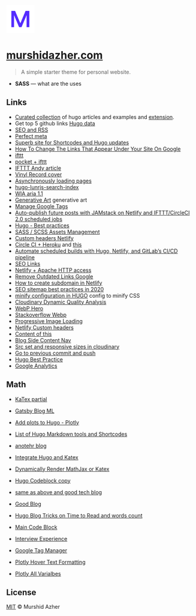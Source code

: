 <img src="https://raw.githubusercontent.com/murshidazher/murshid/master/themes/murshid-starter/static/img/favicon-lg.png" width="75px">

# [murshidazher.com](https://murshidazher.com/)

> A simple starter theme for personal website.

- **SASS** — what are the uses

## Links

- [Curated collection](https://github.com/theNewDynamic/awesome-hugo) of hugo articles and examples and [extension](https://github.com/theNewDynamic/language-hugo-vscode).
- Get top 5 github links [Hugo data](https://gohugo.io/templates/data-templates/)
- [SEO and RSS](https://keithpblog.org/post/hugo-website-seo/)
- [Perfect meta](https://www.skcript.com/svr/perfect-seo-meta-tags-with-hugo/)
- [Superb site for Shortcodes and Hugo updates](https://gohugohq.com/partials/emojis-shortcode-for-hugo/)
- [How To Change The Links That Appear Under Your Site On Google](https://www.create.net/support/how-to-change-the-links-that-appear-under-your-site-on-google)
- [ifttt](https://ifttt.com/join)
- [pocket + ifttt](https://ifttt.com/connect/feed/pocket)
- [IFTTT Andy article](https://hankchizljaw.com/wrote/jamstack-ifttt-and-netlify:-a-power-trio/#heading-back-to-power-trios)
- [Vinyl Record cover](https://www.sketchappsources.com/free-source/1908-vinyl-pop-up-sketch-freebie-resource.html)
- [Asynchronously loading pages](https://albertarmea.com/post/async-load-hugo/)
- [hugo-lunrjs-search-index](https://codewithhugo.com/hugo-lunrjs-search-index/)
- [WIA aria 1.1](https://www.w3.org/TR/wai-aria-practices-1.1/)
- [Generative Art](https://hamy.xyz/about/) generative art
- [Manage Google Tags](https://marketingplatform.google.com/about/tag-manager/)
- [Auto-publish future posts with JAMstack on Netlify and IFTTT/CircleCI 2.0 scheduled jobs](https://codewithhugo.com/scheduled-future-posts-jamstack/)
- [Hugo - Best practices](https://github.com/spech66/hugo-best-practices)
- [SASS / SCSS Assets Management](https://gohugo.io/hugo-pipes/scss-sass/)
- [Custom headers Netlify](https://docs.netlify.com/routing/headers/#multi-value-headers)
- [Circle CI + Heroku](https://circleci.com/blog/automating-the-deploy-of-an-adonis-api-to-heroku/) and
  [this](https://discourse.gohugo.io/t/automated-deployment-with-circle-ci-hugo/11168)
- [Automate scheduled builds with Hugo, Netlify, and GitLab’s CI/CD pipeline](https://www.neotericdesign.com/articles/2020/02/automate-scheduled-builds-with-hugo-netlify-and-gitlabs-ci/cd-pipeline/)
- [SEO Links](https://varvy.com/)
- [Netlify + Apache HTTP access](https://community.netlify.com/t/netlify-using-htaccess-file/3678/2)
- [Remove Outdated Links Google](https://www.google.com/webmasters/tools/removals)
- [How to create subdomain in Netlify](https://www.freecodecamp.org/news/how-to-host-a-git-repository-on-a-subdomain-with-netlify-b8afb5fca96e/)
- [SEO sitemap best practices in 2020](https://blog.spotibo.com/sitemap-guide/)
- [minify configuration in HUGO](https://gohugo.io/getting-started/configuration/) config to minify CSS
- [Cloudinary Dynamic Quality Analysis](https://cloudinary.com/blog/how_to_support_webp_images_save_bandwidth_and_improve_user_performance)
- [WebP Hero](https://chasemoskal.com/webp-hero/)
- [Stackoverflow Webp](https://stackoverflow.com/questions/47663490/how-to-view-webp-format-on-ie11)
- [Progressive Image Loading](https://scotch.io/tutorials/blurry-to-crisp-progressive-media-for-better-ux)
- [Netlify Custom headers](https://docs.netlify.com/routing/headers/#basic-authentication-headers)
- [Content of this](https://www.connorrothschild.com/)
- [Blog Side Content Nav](https://www.connorrothschild.com/post/animate-hugo-academic/#step-0-make-your-about-page-your-actual-homepage)
- [Src set and responsive sizes in cloudinary](https://cloudinary.com/blog/responsive_images_with_srcset_sizes_and_cloudinary)
- [Go to previous commit and push](https://stackoverflow.com/questions/4359681/want-to-change-my-master-to-an-older-commit-how-can-i-do-this)
- [Hugo Best Practice](https://github.com/praveenjuge/hugo-SEO-meta-tags)
- [Google Analytics](https://www.soberkoder.com/google-analytics-hugo/)

## Math

- [KaTex partial](https://eankeen.github.io/blog/posts/render-latex-with-katex-in-hugo-blog/)
- [Gatsby Blog ML](https://janosh.dev/blog)
- [Add plots to Hugo - Plotly](https://metalblueberry.github.io/post/howto/2019-11-23_add_plots_with_hugo_shortcodes/)

- [List of Hugo Markdown tools and Shortcodes](https://themes.gohugo.io//theme/hugo-book/docs/shortcodes/mermaid/)
- [anotehr blog](https://geoffruddock.com/)
- [Integrate Hugo and Katex](https://vincenttam.gitlab.io/post/2019-04-29-improved-integration-of-hugo-and-katex/)
- [Dynamically Render MathJax or Katex](https://github.com/cntrump/hugo-notepadium/blob/master/layouts/partials/math.html)
- [Hugo Codeblock copy](https://aaronluna.dev/blog/add-copy-button-to-code-blocks-hugo-chroma/)
- [same as above and good tech blog](https://www.dannyguo.com/blog/how-to-add-copy-to-clipboard-buttons-to-code-blocks-in-hugo/)
- [Good Blog](https://tomspencer.dev/blog/)
- [Hugo Blog Tricks on Time to Read and words count](https://github.com/dguo/dannyguo.com)
- [Main Code Block](https://github.com/a-luna/aaronluna.dev)
- [Interview Experience](https://www.soberkoder.com/swiggy-interview-experience-bangalore/)
- [Google Tag Manager](https://chartio.com/learn/marketing-analytics/how-to-add-google-analytics-tracking-to-a-website/)
- [Plotly Hover Text Formatting](https://plotly.com/python/hover-text-and-formatting/)
- [Plotly All Varialbes](https://plotly.com/python/reference/layout/#layout-hoverlabel)

## License

[MIT](https://github.com/murshidazher/murshid/blob/master/LICENSE) © Murshid Azher
